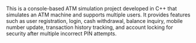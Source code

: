 This is a console-based ATM simulation project developed in C++ that simulates an ATM machine and supports multiple users. It provides features such as user registration, login, cash withdrawal, balance inquiry, mobile number update, transaction history tracking, and account locking for security after multiple incorrect PIN attempts.
